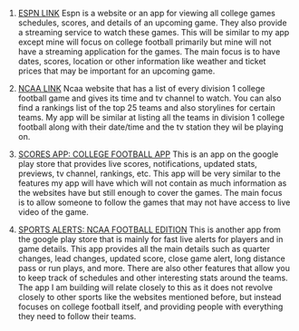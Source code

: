 1. [ESPN LINK][1]
   Espn is a website or an app for viewing all college games schedules, scores, and details of an upcoming game.
   They also provide a streaming service to watch these games. This will be similar to my app except mine will focus
   on college football primarily but mine will not have a streaming application for the games. The main focus is to
   have dates, scores, location or other information like weather and ticket prices that may be important for an upcoming game.
 
2. [NCAA LINK][2]
    Ncaa website that has a list of every division 1 college football game and gives its time and tv channel to watch.
    You can also find a rankings list of the top 25 teams and also storylines for certain teams. 
    My app will be similar at listing all the teams in division 1 college football along with their date/time and the tv station they wil be playing on.

3. [SCORES APP: COLLEGE FOOTBALL APP][3]
    This is an app on the google play store that provides live scores, notifications, updated stats, previews, tv channel, rankings, etc.
    This app will be very similar to the features my app will have which will not contain as much information as the websites have but still enough to cover the games.
    The main focus is to allow someone to follow the games that may not have access to live video of the game.

4. [SPORTS ALERTS: NCAA FOOTBALL EDITION][4] 
    This is another app from the google play store that is mainly for fast live alerts for players and in game details.
    This app provides all the main details such as quarter changes, lead changes, updated score, close game alert, long distance pass or run plays, and more.
    There are also other features that allow you to keep track of schedules and other interesting stats around the teams.
    The app I am building will relate closely to this as it does not revolve closely to other sports like the websites mentioned before,
    but instead focuses on college football itself, and providing people with everything they need to follow their teams.
   
[1]: https://www.espn.com/college-football/schedule
[2]: https://www.ncaa.com/news/football/article/college-football-tv-schedule-game-times-preview
[3]: https://play.google.com/store/apps/details?id=com.sports.schedules.football.ncaa&gl=US
[4]: https://play.google.com/store/apps/details?id=lunosoftware.ncaafbscores